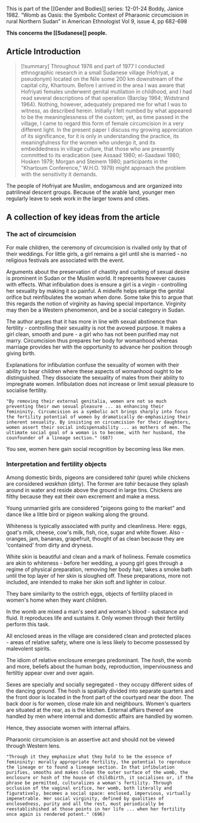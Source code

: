 This is part of the [[Gender and Bodies]] series:
12-01-24
Boddy, Janice 1982. “Womb as Oasis: the Symbolic Context of Pharaonic circumcision in rural Northern Sudan” in American Ethnologist Vol 9, issue 4, pp 682-698

**This concerns the [[Sudanese]] people.** 
## Article Introduction

>[!summary]
>Throughout 1976 and part of 1977 I conducted ethnographic research in a small Sudanese village (Hofriyat, a pseudonym) located on the Nile some 200 km downstream of the capital city, Khartoum. Before I arrived in the area I was aware that Hofriyati females underwent genital mutilation in childhood, and I had read several descriptions of that operation (Barclay 1964; Widstrand 1964). Nothing, however, adequately prepared me for what I was to witness, as described herein. Initially I felt numbed by what appeared to be the meaninglessness of the custom; yet, as time passed in the village, I came to regard this form of female circumcision in a very different light. In the present paper I discuss my growing appreciation of its significance, for it is only in understanding the practice, its meaningfulness for the women who undergo it, and its embeddedness in village culture, that those who are presently committed to its eradication (see Assaad 1980; el-Saadawi 1980; Hosken 1979; Morgan and Steinem 1980; participants in the "Khartoum Conference," W.H.O. 1979) might approach the problem with the sensitivity it demands.

The people of Hofriyat are Muslim, endogamous and are organized into patrilineal descent groups. Because of the arable land, younger men regularly leave to seek work in the larger towns and cities.
## A collection of key ideas from the article

### The act of circumcision

For male children, the ceremony of circumcision is rivalled only by that of their weddings. For little girls, a girl remains a girl until she is married - no religious festivals are associated with the event. 

Arguments about the preservation of chastity and curbing of sexual desire is prominent in Sudan or the Muslim world. It represents however causes with effects. What infibulation does is ensure a girl is a virgin - controlling her sexuality by making it so painful. A midwife helps enlarge the genital orifice but reinfibulates the woman when done. Some take this to argue that this regards the notion of virginity as having special importance. Virginity may then be a Western phenomenon, and be a social category in Sudan.

The author argues that it has more in line with sexual abstinence than fertility - controlling their sexuality is not the avowed purpose. It makes a girl clean, smooth and pure - a girl who has not been purified may not marry. Circumcision thus prepares her body for womanhood whereas marriage provides her with the opportunity to advance her position through giving birth.

Explanations for infibulation confuse the sexuality of women with their ability to bear children where these aspects of womanhood ought to be distinguished. They dissociate the sexuality of males from their ability to impregnate women. Infibulation does not increase or limit sexual pleasure to socialise fertility.

```ad-quote
"By removing their external genitalia, women are not so much preventing their own sexual pleasure ... as enhancing their femininity. Circumcision as a symbolic act brings sharply into focus the fertility potential of women by dramatically de-emphasizing their inherent sexuality. By insisting on circumcision for their daughters, women assert their social indispensability ... as mothers of men. The ultimate social goal of a woman is to become, with her husband, the counfounder of a lineage section." (687)
```

You see, women here gain social recognition by becoming less like men. 

### Interpretation and fertility objects

Among domestic birds, pigeons are considered *tahir* (pure) while chickens are considered *waskhan* (dirty). The former are *tahir* because they splash around in water and reside above the ground in large tins. Chickens are filthy because they eat their own excrement and make a mess.

Young unmarried girls are considered "pigeons going to the market" and dance like a little bird or pigeon walking along the ground.

Whiteness is typically associated with purity and cleanliness. Here: eggs, goat's milk, cheese, cow's milk, fish, rice, sugar and white flower. Also - oranges, jam, bananas, grapefruit, thought of as clean because they are 'contained' from dirty and dryness.

White skin is beautiful and clean and a mark of holiness. Female cosmetics are akin to whiteness - before her wedding, a young girl goes through a regime of physical preparation, removing her body hair, takes a smoke bath until the top layer of her skin is sloughed off. These preparations, more not included, are intended to make her skin soft and lighter in colour.

They bare similarity to the ostrich eggs, objects of fertility placed in women's home when they want children.

In the womb are mixed a man's seed and woman's blood - substance and fluid. It reproduces life and sustains it. Only women through their fertility perform this task.

All enclosed areas in the village are considered clean and protected places - areas of relative safety, where one is less likely to become possessed by malevolent spirits.


The idiom of relative enclosure emerges predominant. The *hosh*, the womb and more, beliefs about the human body, reproduction, imperviousness and fertiltiy appear over and over again.

Sexes are specially and socially segregated - they occupy different sides of the dancing ground. The hosh is spatially divided into separate quarters and the front door is located in the front part of the courtyard near the door. The back door is for women, close male kin and neighbours. Women's quarters are situated at the rear, as is the kitchen. External affairs thereof are handled by men where internal and domestic affairs are handled by women.

Hence, they associate women with internal affairs.

Pharaonic circumcision is an assertive act and should not be viewed through Western lens.

```ad-tldr
"Through it they emphasize what they hold to be the essence of femininity: morally appropriate fertility, the potential to reproduce the lineage or to found a lineage section. In that infibulation purifies, smooths and makes clean the outer surface of the womb, the enclosure or hosh of the house of childbirth, it socialises or, if the phrase be permitted, culturalizes a woman's fertility. Through occlusion of the vaginal orifice, her womb, both literally and figuratively, becomes a social space: enclosed, impervious, virtually impenetrable. Her social virginity, defined by qualities of enclosedness, purity and all the rest, must periodically be reestablishished at those points in her life ... when her fertility once again is rendered potent." (696)
```
